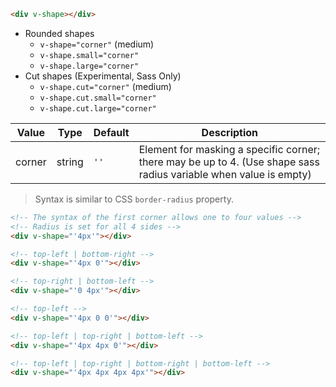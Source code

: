 ```html
<div v-shape></div>
```

- Rounded shapes
  - `v-shape="corner"` (medium)
  - `v-shape.small="corner"`
  - `v-shape.large="corner"`
- Cut shapes (Experimental, Sass Only)
  - `v-shape.cut="corner"` (medium)
  - `v-shape.cut.small="corner"`
  - `v-shape.cut.large="corner"`

| Value  | Type   | Default | Description                                                                                                       |
| ------ | ------ | ------- | ----------------------------------------------------------------------------------------------------------------- |
| corner | string | `''`    | Element for masking a specific corner; there may be up to 4. (Use shape sass radius variable when value is empty) |

> Syntax is similar to CSS `border-radius` property.

```html
<!-- The syntax of the first corner allows one to four values -->
<!-- Radius is set for all 4 sides -->
<div v-shape="'4px'"></div>

<!-- top-left | bottom-right -->
<div v-shape="'4px 0'"></div>

<!-- top-right | bottom-left -->
<div v-shape="'0 4px'"></div>

<!-- top-left -->
<div v-shape="'4px 0 0'"></div>

<!-- top-left | top-right | bottom-left -->
<div v-shape="'4px 4px 0'"></div>

<!-- top-left | top-right | bottom-right | bottom-left -->
<div v-shape="'4px 4px 4px 4px'"></div>
```
